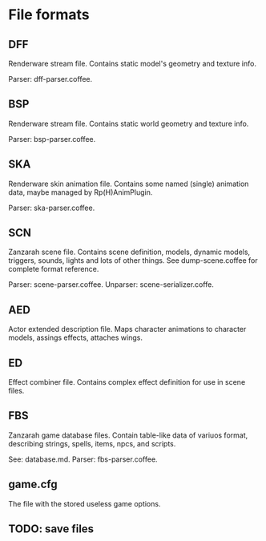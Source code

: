 File formats
============

DFF
---

Renderware stream file. Contains static model's geometry and texture info.

Parser: dff-parser.coffee.

BSP
---

Renderware stream file. Contains static world geometry and texture info.

Parser: bsp-parser.coffee.

SKA
---

Renderware skin animation file. Contains some named (single) animation data, maybe managed by Rp(H)AnimPlugin.

Parser: ska-parser.coffee.

SCN
---

Zanzarah scene file. Contains scene definition, models, dynamic models, triggers, sounds, lights and lots of other things.
See dump-scene.coffee for complete format reference.

Parser: scene-parser.coffee.
Unparser: scene-serializer.coffe.

AED
---

Actor extended description file. Maps character animations to character models, assings effects, attaches wings.

ED
--

Effect combiner file. Contains complex effect definition for use in scene files.

FBS
---

Zanzarah game database files. Contain table-like data of variuos format, describing strings, spells, items, npcs, and scripts.

See: database.md.
Parser: fbs-parser.coffee.

game.cfg
--------

The file with the stored useless game options.

TODO: save files
----------------